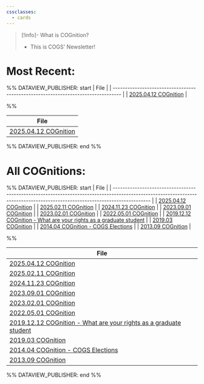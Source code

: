 ```yaml
---
cssclasses:
  - cards
---
```

> [!info]- What is COGnition?
> - This is COGS' Newsletter!


# Most Recent:

%% DATAVIEW_PUBLISHER: start
| File                                                                              |
| --------------------------------------------------------------------------------- |
| [2025.04.12 COGnition](../Admin/Categories/News/COGnition/2025.04.12%20COGnition.md) |

%%

| File                                                                              |
| --------------------------------------------------------------------------------- |
| [2025.04.12 COGnition](../Admin/Categories/News/COGnition/2025.04.12%20COGnition.md) |

%% DATAVIEW_PUBLISHER: end %%



# All COGnitions:

%% DATAVIEW_PUBLISHER: start
| File                                                                                                                                                                        |
| --------------------------------------------------------------------------------------------------------------------------------------------------------------------------- |
| [2025.04.12 COGnition](../Admin/Categories/News/COGnition/2025.04.12%20COGnition.md)                                                                                           |
| [2025.02.11 COGnition](../Admin/Categories/News/COGnition/2025.02.11%20COGnition.md)                                                                                           |
| [2024.11.23 COGnition](../Admin/Categories/News/COGnition/2024.11.23%20COGnition.md)                                                                                           |
| [2023.09.01 COGnition](../Admin/Categories/News/COGnition/2023.09.01%20COGnition.md)                                                                                           |
| [2023.02.01 COGnition](../Admin/Categories/News/COGnition/2023.02.01%20COGnition.md)                                                                                           |
| [2022.05.01 COGnition](../Admin/Categories/News/COGnition/2022.05.01%20COGnition.md)                                                                                           |
| [2019.12.12 COGnition - What are your rights as a graduate student](../Admin/Categories/News/COGnition/2019.12.12%20COGnition%20-%20What%20are%20your%20rights%20as%20a%20graduate%20student.md) |
| [2019.03 COGnition](../Admin/Categories/News/COGnition/2019.03%20COGnition.md)                                                                                                 |
| [2014.04 COGnition - COGS Elections](../Admin/Categories/News/COGnition/2014.04%20COGnition%20-%20COGS%20Elections.md)                                                               |
| [2013.09 COGnition](../Admin/Categories/News/COGnition/2013.09%20COGnition.md)                                                                                                 |

%%

| File                                                                                                                                                                        |
| --------------------------------------------------------------------------------------------------------------------------------------------------------------------------- |
| [2025.04.12 COGnition](../Admin/Categories/News/COGnition/2025.04.12%20COGnition.md)                                                                                           |
| [2025.02.11 COGnition](../Admin/Categories/News/COGnition/2025.02.11%20COGnition.md)                                                                                           |
| [2024.11.23 COGnition](../Admin/Categories/News/COGnition/2024.11.23%20COGnition.md)                                                                                           |
| [2023.09.01 COGnition](../Admin/Categories/News/COGnition/2023.09.01%20COGnition.md)                                                                                           |
| [2023.02.01 COGnition](../Admin/Categories/News/COGnition/2023.02.01%20COGnition.md)                                                                                           |
| [2022.05.01 COGnition](../Admin/Categories/News/COGnition/2022.05.01%20COGnition.md)                                                                                           |
| [2019.12.12 COGnition - What are your rights as a graduate student](../Admin/Categories/News/COGnition/2019.12.12%20COGnition%20-%20What%20are%20your%20rights%20as%20a%20graduate%20student.md) |
| [2019.03 COGnition](../Admin/Categories/News/COGnition/2019.03%20COGnition.md)                                                                                                 |
| [2014.04 COGnition - COGS Elections](../Admin/Categories/News/COGnition/2014.04%20COGnition%20-%20COGS%20Elections.md)                                                               |
| [2013.09 COGnition](../Admin/Categories/News/COGnition/2013.09%20COGnition.md)                                                                                                 |

%% DATAVIEW_PUBLISHER: end %%
